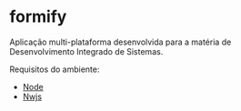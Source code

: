 # formify
Aplicação multi-plataforma desenvolvida para a matéria de Desenvolvimento Integrado de Sistemas.

Requisitos do ambiente:
  * [Node](https://nodejs.org/en/)
  * [Nwjs](https://github.com/nwjs/nw.js)

